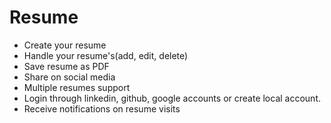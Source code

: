 # Resume
- Create your resume 
- Handle your resume's(add, edit, delete)
- Save resume as PDF
- Share on social media
- Multiple resumes support
- Login through linkedin, github, google accounts or create local account.
- Receive notifications on resume visits

